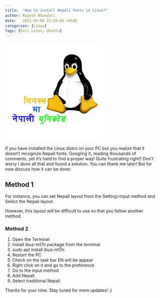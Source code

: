 ```yaml
---
title:  "How to install Nepali Fonts in Linux?"
author: Rupesh Bhandari
date:   2021-04-08 23:10:00 +0545
categories: [Linux] 
Tags: [Kali Linux, Ubuntu] 
---
```


![Nepali Font on Linux](/assets/img/linux/nepali-font-linux.png)

If you have installed the Linux distro on your PC but you realize that it doesn’t recognize Nepali fonts. Googling it, reading thousands of comments, yet it’s hard to find a proper way! Quite frustrating right!! Don’t worry i done all that and found a solution. You can thank me later! But for now discuss how it can be done:


## Method 1
For instance, you can set Nepali layout from the Setting>Input method and Select the Nepali layout.

However, this layout will be difficult to use so that you follow another method.

### Method 2
1. Open the Terminal
1. Install ibus-m17n package from the terminal
1. sudo apt install ibus-m17n
1. Restart the PC
1. Check on the task bar EN will be appear
1. Right click on it and go to the preference 
1. Go to the input method
1. Add Nepali
1. Select traditional Nepali

Thanks for your time. Stay tuned for more updates! :)